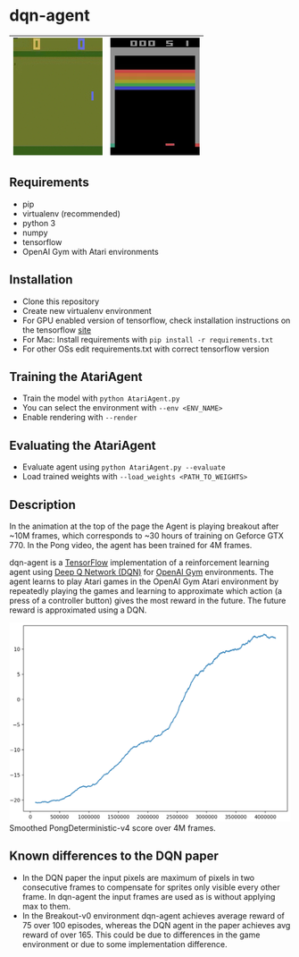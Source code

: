 dqn-agent
=========

![Agent playing Pong](/images/pong.gif?raw=true)    | ![Agent playing Breakout](/images/breakout.gif?raw=true)
----------------------------------------------------|---------------------------------------------------------

Requirements
------------
* pip
* virtualenv (recommended)
* python 3
* numpy
* tensorflow
* OpenAI Gym with Atari environments

Installation
------------
* Clone this repository
* Create new virtualenv environment
* For GPU enabled version of tensorflow, check installation instructions on the tensorflow [site](https://www.tensorflow.org/versions/r0.11/get_started/os_setup.html)
* For Mac: Install requirements with `pip install -r requirements.txt`
* For other OSs edit requirements.txt with correct tensorflow version

Training the AtariAgent
-----------------------
* Train the model with `python AtariAgent.py`
* You can select the environment with `--env <ENV_NAME>`
* Enable rendering with `--render`

Evaluating the AtariAgent
-------------------------
* Evaluate agent using `python AtariAgent.py --evaluate`
* Load trained weights with `--load_weights <PATH_TO_WEIGHTS>`

Description
-----------
In the animation at the top of the page the Agent is playing breakout after ~10M frames, which corresponds to ~30 hours of training on Geforce GTX 770. In the Pong video, the agent has been trained for 4M frames.

dqn-agent is a [TensorFlow](https://www.tensorflow.org/) implementation of a reinforcement learning agent using [Deep Q Network (DQN)](https://arxiv.org/abs/1312.5602) for [OpenAI Gym](https://gym.openai.com/) environments. The agent learns to play Atari games in the OpenAI Gym Atari environment by repeatedly playing the games and learning to approximate which action (a press of a controller button) gives the most reward in the future. The future reward is approximated using a DQN.

![Max Q value during training](/images/pong_scores.png?raw=true)
Smoothed PongDeterministic-v4 score over 4M frames.

Known differences to the DQN paper
----------------------------------
* In the DQN paper the input pixels are maximum of pixels in two consecutive frames to compensate for sprites only visible every other frame. In dqn-agent the input frames are used as is without applying max to them.
* In the Breakout-v0 environment dqn-agent achieves average reward of 75 over 100 episodes, whereas the DQN agent in the paper achieves avg reward of over 165. This could be due to differences in the game environment or due to some implementation difference.
